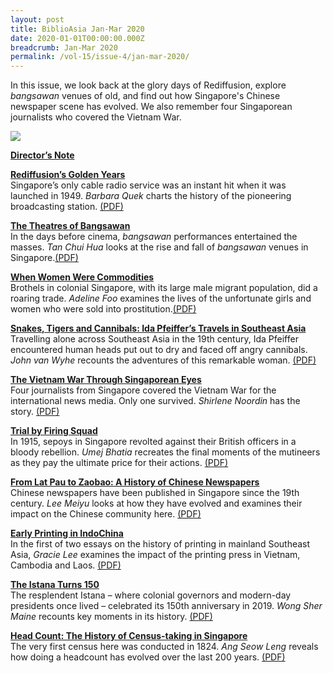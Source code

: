 ```yaml
---
layout: post
title: BiblioAsia Jan-Mar 2020
date: 2020-01-01T00:00:00.000Z
breadcrumb: Jan-Mar 2020
permalink: /vol-15/issue-4/jan-mar-2020/
---
```

In this issue, we look back at the glory days of Rediffusion, explore *bangsawan* venues of old, and find out how Singapore's Chinese newspaper scene has evolved. We also remember four Singaporean journalists who covered the Vietnam War.

<img src="/images/Vol-15-issue-4/vol15_iss4.jpg ">

**[Director’s Note](/vol-15/issue-4/jan-mar-2020/directors-note/)**  

**[Rediffusion’s Golden Years](/vol-15/issue-4/jan-mar-2020/rdifs-gden-yrs/)** <br>Singapore’s only cable radio service was an instant hit when it was launched in 1949. *Barbara Quek* charts the history of the pioneering broadcasting station. [(PDF)](/files/pdf/vol-15/v15-issue4_Rediffusion.pdf)

**[The Theatres of Bangsawan](/vol-15/issue-4/jan-mar-2020/theatres-of-bangsw/)**<br>In the days before cinema, *bangsawan* performances entertained the masses. *Tan Chui Hua* looks at the rise and fall of *bangsawan* venues in Singapore.[(PDF)](/files/pdf/vol-15/v15-issue4_Theatres_Bangsawan.pdf)

**[When Women Were Commodities](/vol-15/issue-4/jan-mar-2020/women-w-commodities/)** <br>Brothels in colonial Singapore, with its large male migrant population, did a roaring trade. *Adeline Foo* examines the lives of the unfortunate girls and women who were sold into prostitution.[(PDF)](/files/pdf/vol-15/v15-issue4_When_Women.pdf)

**[Snakes, Tigers and Cannibals: Ida Pfeiffer’s Travels in Southeast Asia](/vol-15/issue-4/jan-mar-2020/s-t-c-sea/)** <br>Travelling alone across Southeast Asia in the 19th century, Ida Pfeiffer encountered human heads put out to dry and faced off angry cannibals. *John van Wyhe* recounts the adventures of this remarkable woman. [(PDF)](/files/pdf/vol-15/v15-issue4_Snakes_Tigers_Cannibals.pdf)

**[The Vietnam War Through Singaporean Eyes](/vol-15/issue-4/jan-mar-2020/viet-war-through-sg/)** <br>Four journalists from Singapore covered the Vietnam War for the international news media. Only one survived. *Shirlene Noordin* has the story. [(PDF)](/files/pdf/vol-15/v15-issue4_Vietnam_War.pdf)

**[Trial by Firing Squad](/vol-15/issue-4/jan-mar-2020/trial-by-firing-sqd/)** <br>In 1915, sepoys in Singapore revolted against their British officers in a bloody rebellion. *Umej Bhatia* recreates the final moments of the mutineers as they pay the ultimate price for their actions. [(PDF)](/files/pdf/vol-15/v15-issue4_Firing_Squad.pdf)

**[From Lat Pau to Zaobao: A History of Chinese Newspapers](/vol-15/issue-4/jan-mar-2020/from-lat-pau-zaobao)** <br>Chinese newspapers have been published in Singapore since the 19th century. *Lee Meiyu* looks at how they have evolved and examines their impact on the Chinese community here. [(PDF)](/files/pdf/vol-15/v15-issue4_LatPau_to_Zaobao.pdf)

**[Early Printing in IndoChina](/vol-15/issue-4/jan-mar-2020/printing-in-indochi/)** <br>In the first of two essays on the history of printing in mainland Southeast Asia, *Gracie Lee* examines the impact of the printing press in Vietnam, Cambodia and Laos. [(PDF)](/files/pdf/vol-15/v15-issue4_Early_Printing_of_IndoChina.pdf)

**[The Istana Turns 150](/vol-15/issue-4/jan-mar-2020/istana-turns-150/)** <br>The resplendent Istana – where colonial governors and modern-day presidents once lived – celebrated its 150th anniversary in 2019. *Wong Sher Maine* recounts key moments in its history. [(PDF)](/files/pdf/vol-15/v15-issue4_Istana.pdf)

**[Head Count: The History of Census-taking in Singapore](/vol-15/issue-4/jan-mar-2020/head-count-history/)** <br>The very first census here was conducted in 1824. *Ang Seow Leng* reveals how doing a headcount has evolved over the last 200 years. [(PDF)](/files/pdf/vol-15/v15-issue4_HeadCount.pdf)